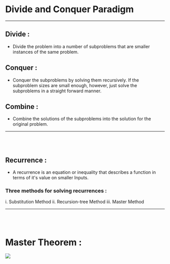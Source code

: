 # Divide and Conquer Paradigm

---

## Divide :

- Divide the problem into a number of subproblems that are smaller instances of the same problem.

## Conquer :

- Conquer the subproblems by solving them recursively. If the subproblem sizes are small enough, however, just solve the subproblems in a straight forward manner.

## Combine :

- Combine the solutions of the subproblems into the solution for the original problem.

---

<br>
<br>

## Recurrence :

- A recurrence is an equation or inequality that describes a function in terms of it's value on smaller Inputs.

### Three methods for solving recurrences :

i. Substitution Method
ii. Recursion-tree Method
iii. Master Method

---

<br>
<br>

# Master Theorem :

![](https://i.ibb.co/dcLbPR0/Annotation-2021-05-24-054223.png)
